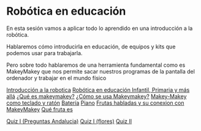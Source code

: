 # Robótica en educación 

En esta sesión vamos a aplicar todo lo aprendido en una introducción a la robótica.

Hablaremos cómo introducirla en educación, de equipos y kits que podemos usar para trabajarla.

Pero sobre todo hablaremos de una herramienta fundamental como es MakeyMakey que nos permite sacar nuestros programas de la pantalla del ordenador y trabajar en el mundo físico

[Introducción a la robotica](./RoboticaIntroduccion.md)
[Robótica en educación Infantil, Primaria y más allá](./RoboticaPrimaria.md)
[¿Qué es makeymakey?](./MakeyMakey/QueEsMM.md)
[¿Cómo se usa Makeymakey?](./MakeyMakey/QueEsMM.md)
[Makey-Makey como teclado y ratón](./MakeyMakey/MMComoTecladoRraton.md)
[Batería](./MakeyMakey/musica.md)
    [Piano](./MakeyMakey/musica.md)
[Frutas habladas y su conexion con MakeyMakey](./MakeyMakey/Frutas.md)
    [Qué fruta es](./MakeyMakey/Frutas.md)

[Quiz I (Preguntas Andalucia)](./MakeyMakey/quiz.md)
[Quiz I (flores)](./MakeyMakey/quiz.md)
[Quiz II](./MakeyMakey/QuizII.md)